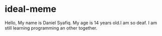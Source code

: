 # ideal-meme
Hello,  My name is Daniel Syafiq. My age is 14 years old.I am so deaf. I am still learning programming an other together.
